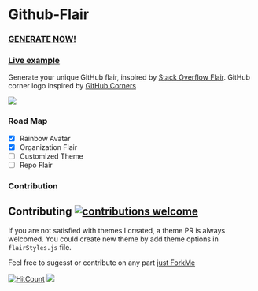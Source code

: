 # Github-Flair

### [GENERATE NOW!](https://umanusorn.github.io/github-flair/) 

### [Live example](https://htmlpreview.github.com/?https://github.com/umanusorn/github-flair/blob/master/Github-Flair-Example.html)

Generate your unique GitHub flair, inspired by [Stack Overflow Flair](http://stackoverflow.com/users/flair). 
GitHub corner logo inspired by [GitHub Corners](https://github.com/tholman/github-corners)

![](https://github.com/umanusorn/github-flair/blob/master/Github-Flair_example_jan2019.png)

### Road Map
 - [x] Rainbow Avatar
 - [x] Organization Flair
 - [ ] Customized Theme
 - [ ] Repo Flair
 
### Contribution
## Contributing [![contributions welcome](https://img.shields.io/badge/contributions-welcome-brightgreen.svg?style=flat)](https://github.com/dwyl/esta/issues)

If you are not satisfied with themes I created, a theme PR is always welcomed. 
You could create new theme by add theme options in `flairStyles.js` file.

Feel free to sugesst or contribute on any part [just ForkMe](https://github.com/umanusorn/github-flair)




[![HitCount](http://hits.dwyl.com/umanusorn/Github-Flair.svg)](http://hits.dwyl.com/umanusorn/Github-Flair)
![](https://img.shields.io/github/license/umanusorn/Github-Flair.svg)

